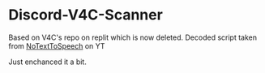 # Discord-V4C-Scanner
Based on V4C's repo on replit which is now deleted. Decoded script taken from [NoTextToSpeech](https://www.youtube.com/watch?v=nz1Bf3YaSWU) on YT

Just enchanced it a bit.
